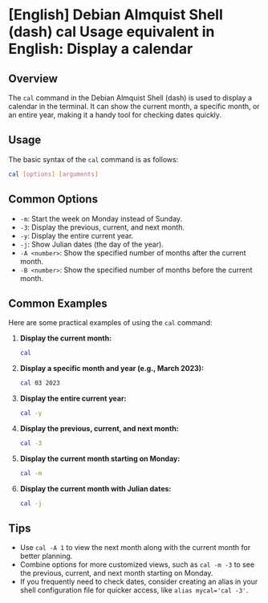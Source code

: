 # [English] Debian Almquist Shell (dash) cal Usage equivalent in English: Display a calendar

## Overview
The `cal` command in the Debian Almquist Shell (dash) is used to display a calendar in the terminal. It can show the current month, a specific month, or an entire year, making it a handy tool for checking dates quickly.

## Usage
The basic syntax of the `cal` command is as follows:

```bash
cal [options] [arguments]
```

## Common Options
- `-m`: Start the week on Monday instead of Sunday.
- `-3`: Display the previous, current, and next month.
- `-y`: Display the entire current year.
- `-j`: Show Julian dates (the day of the year).
- `-A <number>`: Show the specified number of months after the current month.
- `-B <number>`: Show the specified number of months before the current month.

## Common Examples
Here are some practical examples of using the `cal` command:

1. **Display the current month:**
   ```bash
   cal
   ```

2. **Display a specific month and year (e.g., March 2023):**
   ```bash
   cal 03 2023
   ```

3. **Display the entire current year:**
   ```bash
   cal -y
   ```

4. **Display the previous, current, and next month:**
   ```bash
   cal -3
   ```

5. **Display the current month starting on Monday:**
   ```bash
   cal -m
   ```

6. **Display the current month with Julian dates:**
   ```bash
   cal -j
   ```

## Tips
- Use `cal -A 1` to view the next month along with the current month for better planning.
- Combine options for more customized views, such as `cal -m -3` to see the previous, current, and next month starting on Monday.
- If you frequently need to check dates, consider creating an alias in your shell configuration file for quicker access, like `alias mycal='cal -3'`.